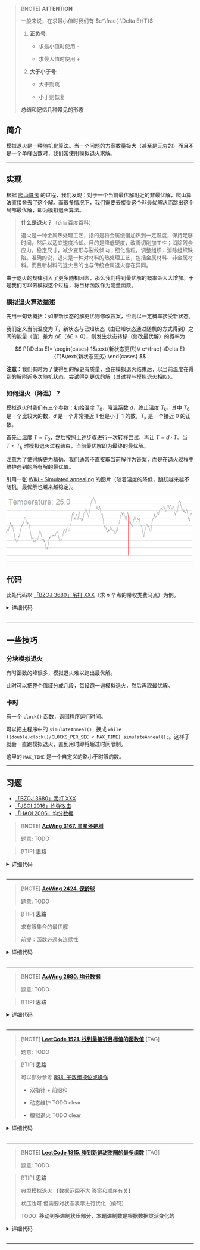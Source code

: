 > [!NOTE] **ATTENTION**
> 
> 一般来说，在求最小值时我们有 $e^\frac{-\Delta E}{T}$
> 
> 1. **正负号**:
> 
>    - 求最小值时使用 -
> 
>    - 求最大值时使用 +
> 
> 2. **大于小于号**:
> 
>    - 大于则跳
> 
>    - 小于则恢复
> 
> **总结和记忆几种常见的形态**

## 简介

模拟退火是一种随机化算法。当一个问题的方案数量极大（甚至是无穷的）而且不是一个单峰函数时，我们常使用模拟退火求解。

* * *

## 实现

根据 [爬山算法](./hill-climbing.md) 的过程，我们发现：对于一个当前最优解附近的非最优解，爬山算法直接舍去了这个解。而很多情况下，我们需要去接受这个非最优解从而跳出这个局部最优解，即为模拟退火算法。

> **什么是退火？**（选自百度百科）
>
> 退火是一种金属热处理工艺，指的是将金属缓慢加热到一定温度，保持足够时间，然后以适宜速度冷却。目的是降低硬度，改善切削加工性；消除残余应力，稳定尺寸，减少变形与裂纹倾向；细化晶粒，调整组织，消除组织缺陷。准确的说，退火是一种对材料的热处理工艺，包括金属材料、非金属材料。而且新材料的退火目的也与传统金属退火存在异同。

由于退火的规律引入了更多随机因素，那么我们得到最优解的概率会大大增加。于是我们可以去模拟这个过程，将目标函数作为能量函数。

### 模拟退火算法描述

先用一句话概括：如果新状态的解更优则修改答案，否则以一定概率接受新状态。

我们定义当前温度为 $T$，新状态与已知状态（由已知状态通过随机的方式得到）之间的能量（值）差为 $\Delta E$（$\Delta E\geqslant 0$），则发生状态转移（修改最优解）的概率为

$$
P(\Delta E)=
\begin{cases}
1&\text{新状态更优}\\
e^\frac{-\Delta E}{T}&\text{新状态更劣}
\end{cases}
$$

**注意**：我们有时为了使得到的解更有质量，会在模拟退火结束后，以当前温度在得到的解附近多次随机状态，尝试得到更优的解（其过程与模拟退火相似）。

### 如何退火（降温）？

模拟退火时我们有三个参数：初始温度 $T_0$，降温系数 $d$，终止温度 $T_k$。其中 $T_0$ 是一个比较大的数，$d$ 是一个非常接近 $1$ 但是小于 $1$ 的数，$T_k$ 是一个接近 $0$ 的正数。

首先让温度 $T=T_0$，然后按照上述步骤进行一次转移尝试，再让 $T=d\cdot T$。当 $T<T_k$ 时模拟退火过程结束，当前最优解即为最终的最优解。

注意为了使得解更为精确，我们通常不直接取当前解作为答案，而是在退火过程中维护遇到的所有解的最优值。

引用一张 [Wiki - Simulated annealing](https://en.wikipedia.org/wiki/Simulated_annealing) 的图片（随着温度的降低，跳跃越来越不随机，最优解也越来越稳定）。

![](./images/simulated-annealing.gif)

* * *

## 代码

此处代码以 [「BZOJ 3680」吊打 XXX](https://www.luogu.com.cn/problem/P1337)（求 $n$ 个点的带权类费马点）为例。


<details>
<summary>详细代码</summary>
<!-- tabs:start -->

##### **C++**

```cpp
```

##### **Python**

```python
```

<!-- tabs:end -->
</details>

<br>

* * *

## 一些技巧

### 分块模拟退火

有时函数的峰很多，模拟退火难以跑出最优解。

此时可以把整个值域分成几段，每段跑一遍模拟退火，然后再取最优解。

### 卡时

有一个 `clock()` 函数，返回程序运行时间。

可以把主程序中的 `simulateAnneal();` 换成 `while ((double)clock()/CLOCKS_PER_SEC < MAX_TIME) simulateAnneal();`。这样子就会一直跑模拟退火，直到用时即将超过时间限制。

这里的 `MAX_TIME` 是一个自定义的略小于时限的数。

* * *

## 习题

- [「BZOJ 3680」吊打 XXX](https://www.luogu.com.cn/problem/P1337)
- [「JSOI 2016」炸弹攻击](https://loj.ac/problem/2076)
- [「HAOI 2006」均分数据](https://www.luogu.com.cn/problem/P2503)

> [!NOTE] **[AcWing 3167. 星星还是树](https://www.acwing.com/problem/content/3170/)**
> 
> 题意: TODO

> [!TIP] **思路**
> 
> 

<details>
<summary>详细代码</summary>
<!-- tabs:start -->

##### **C++**

```cpp
#include <bits/stdc++.h>
using namespace std;

// 显然可以三分来做(单峰) 类似【通电围栏】
// 也可以模拟退火随机化

#define x first
#define y second

using PDD = pair<double, double>;
const int N = 110;

int n;
PDD q[N];
double res = 1e8;   // 全局最优解

// 每次随机一个点 [l, r)
double rand(double l, double r) {
    return (double)rand() / RAND_MAX * (r - l) + l;
}

double get_dist(PDD a, PDD b) {
    double dx = a.x - b.x, dy = a.y - b.y;
    return sqrt(dx * dx + dy * dy);
}

double calc(PDD p) {
    double ret = 0;
    for (int i = 0; i < n; ++ i )
        ret += get_dist(p, q[i]);
    res = min(res, ret);
    return ret;
}

void simulate_anneal() {
    PDD cur(rand(0, 10000), rand(0, 10000));
    // 初始温度 终止温度 降温系数0.999
    for (double t = 1e4; t > 1e-4; t *= 0.9) {
        PDD np(rand(cur.x - t, cur.x + t), rand(cur.y - t, cur.y + t));
        double dt = calc(np) - calc(cur);
        // ATTENTION
        // 本题取函数最小值
        // Case 1: dt < 0 则必跳
        // Case 2: dt > 0 则有一定概率跳 且大的越多跳的概率越小
        if (exp(-dt / t) > rand(0, 1))
            cur = np;   // 跳到新点
    }
}

int main() {
    cin >> n;
    for (int i = 0; i < n; ++ i )
        cin >> q[i].x >> q[i].y;
    
    // 随机过程执行100次以减少单次误差
    for (int i = 0; i < 100; ++ i )
        simulate_anneal();
    printf("%.0lf\n", res);
    
    return 0;
}
```

##### **Python**

```python

```

<!-- tabs:end -->
</details>

<br>

* * *

> [!NOTE] **[AcWing 2424. 保龄球](https://www.acwing.com/problem/content/2426/)**
> 
> 题意: TODO

> [!TIP] **思路**
> 
> 求有限集合的最优解
> 
> 前提：函数必须有连续性

<details>
<summary>详细代码</summary>
<!-- tabs:start -->

##### **C++**

```cpp
#include <bits/stdc++.h>
using namespace std;

#define x first
#define y second

using PII = pair<int, int>;
const int N = 55;

int n, m;
PII q[N];
int res;

// 函数计算规则
int calc() {
    int ret = 0;
    for (int i = 0; i < m; ++ i ) {
        ret += q[i].x + q[i].y;
        if (i < n) {
            if (q[i].x == 10)
                ret += q[i + 1].x + q[i + 1].y;
            else if (q[i].x + q[i].y == 10)
                ret += q[i + 1].x;
        }
    }
    res = max(res, ret);
    return ret;
}

void simulate_anneal() {
    for (double t = 1e4; t > 1e-4; t *= 0.99) {
        // 随机策略实现：找两个点交换一下，来生成序列
        int a = rand() % m, b = rand() % m;
        int x = calc();
        swap(q[a], q[b]);
        if (n + (q[n - 1].x == 10) == m) {   // if 交换合法
            int y = calc();
            int dt = y - x;
            // 求最大值
            if (exp(dt / t) < (double)rand() / RAND_MAX)
                // 不跳
                swap(q[a], q[b]);
        } else                              // 交换不合法 恢复
            swap(q[a], q[b]);
    }
}

int main() {
    cin >> n;
    for (int i = 0; i < n; ++ i )
        cin >> q[i].x >> q[i].y;
    if (q[n - 1].x == 10)
        m = n + 1, cin >> q[n].x >> q[n].y;
    else
        m = n;
    
    for (int i = 0; i < 100; ++ i )
        simulate_anneal();
    
    cout << res << endl;
    
    return 0;
}
```

##### **Python**

```python

```

<!-- tabs:end -->
</details>

<br>

* * *

> [!NOTE] **[AcWing 2680. 均分数据](https://www.acwing.com/problem/content/2682/)**
> 
> 题意: TODO

> [!TIP] **思路**
> 
> 

<details>
<summary>详细代码</summary>
<!-- tabs:start -->

##### **C++**

```cpp
#include <bits/stdc++.h>
using namespace std;

const int N = 25, M = 10;

int n, m;
int w[N], s[M];
double res = 1e8;

double calc() {
    memset(s, 0, sizeof s);
    for (int i = 0; i < n; ++ i ) {
        int k = 0;
        for (int j = 0; j < m; ++ j )
            if (s[j] < s[k])
                k = j;
        s[k] += w[i];
    }
    
    double avg = 0;
    for (int i = 0; i < m; ++ i )
        avg += (double)s[i] / m;
    double ret = 0;
    for (int i = 0; i < m; ++ i )
        ret += (s[i] - avg) * (s[i] - avg);
    ret = sqrt(ret / m);
    res = min(res, ret);
    return ret;
}

void simulate_anneal() {
    random_shuffle(w, w + n);
    for (double t = 1e6; t > 1e-6; t *= 0.95) {
        int a = rand() % n, b = rand() % n;
        double x = calc();
        swap(w[a], w[b]);
        double y = calc();
        double delta = y - x;
        // 求最小值
        if (exp(-delta / t) < (double)rand() / RAND_MAX)
            // 恢复(不跳转)
            swap(w[a], w[b]);
    }
}

int main() {
    cin >> n >> m;
    for (int i = 0; i < n; ++ i )
        cin >> w[i];
    
    for (int i = 0; i < 100; ++ i )
        simulate_anneal();
    printf("%.2lf\n", res);
    
    return 0;
}
```

##### **Python**

```python

```

<!-- tabs:end -->
</details>

<br>

* * *

> [!NOTE] **[LeetCode 1521. 找到最接近目标值的函数值](https://leetcode-cn.com/problems/find-a-value-of-a-mysterious-function-closest-to-target/)** [TAG]
> 
> 题意: TODO

> [!TIP] **思路**
> 
> 可以部分参考 [898. 子数组按位或操作](https://leetcode-cn.com/problems/bitwise-ors-of-subarrays/)
> 
> - 双指针 + 前缀和
> 
> - 动态维护 TODO clear
> 
> - 模拟退火 TODO clear

<details>
<summary>详细代码</summary>
<!-- tabs:start -->

##### **C++ 双指针+前缀和**

```cpp
class Solution {
public:
    // 1e6 数据范围 则最多不超过 20 个不同的值 => 思考
    const static int N = 1e5 + 10, M = 20;

    int s[N][M];    // 逆序思维: 不记录有没有 1 而是记录某一位有没有 0

    int get_sum(int l, int r) {
        int res = 0;
        for (int i = 0; i < M; ++ i )
            if (s[r][i] - s[l - 1][i] == 0) // 没有 0 存在
                res += 1 << i;
        return res;
    }

    int closestToTarget(vector<int>& arr, int target) {
        int n = arr.size();

        memset(s, 0, sizeof s);
        for (int i = 1; i <= n; ++ i )
            for (int j = 0; j < M; ++ j ) {
                s[i][j] = s[i - 1][j];
                if (!(arr[i - 1] >> j & 1))
                    s[i][j] ++ ;
            }
        
        int res = INT_MAX;
        for (int l = 1, r = 1; r <= n; ++ r ) {
            while (l < r && abs(get_sum(l + 1, r)) <= target)
                l ++ ;
            res = min(res, abs(get_sum(l, r) - target));
            if (l < r)
                res = min(res, abs(get_sum(l + 1, r) - target));
        }
        return res;
    }
};
```

##### **C++ 动态维护**

```cpp
class Solution {
public:
    int closestToTarget(vector<int>& arr, int target) {
        int ans = abs(arr[0] - target);
        vector<int> valid = {arr[0]};
        for (int num : arr) {
            vector<int> validNew = {num};
            ans = min(ans, abs(num - target));
            for (int prev : valid) {
                validNew.push_back(prev & num);
                ans = min(ans, abs((prev & num) - target));
            }
            validNew.erase(unique(validNew.begin(), validNew.end()),
                           validNew.end());
            valid = validNew;
        }
        return ans;
    }
};
```

##### **C++ 模拟退火**

```cpp
class Solution {
public:
    //通过预处理，快速求解arr[L..R]的与值
    int pre[100001][20] = {0};

    int get(int L, int R, int target) {
        int val = 0;
        for (int i = 0, bit = 1; i < 20; i++, bit <<= 1)
            // 如果第 i 个bit 在 [L,R] 中全为 1，那么与值的该bit也必然为 1。
            if (pre[R][i] - pre[L - 1][i] == R - L + 1) { val |= bit; }
        return abs(val - target);
    }

    // 用模拟退火求解关于 L 的局部最优解
    int query(int L, int n, int target) {
        int dir[2] = {-1, 1};  // 两个方向
        int step = 1000;       // 初始步长
        int now = L;           // R 的起始位置
        int best = 100000000;  // 局部最优解

        while (step > 0) {
            int Lpos = now + step * dir[0];
            if (Lpos < L) Lpos = L;
            int Rpos = now + step * dir[1];
            if (Rpos > n) Rpos = n;
            // 向左右两个方向各走一步，求值
            int ldis = get(L, Lpos, target);
            int rdis = get(L, Rpos, target);
            int pbest = best;

            //更新位置及最优解
            if (ldis < best) {
                now = Lpos;
                best = ldis;
            }
            if (rdis < best) {
                now = Rpos;
                best = rdis;
            }

            //如果没有找到更优解，那就缩小步长
            if (pbest == best) { step /= 2; }
        }
        return best;
    }

    int closestToTarget(vector<int>& arr, int target) {
        int anw = 100000000;

        //统计前 i 个数字中，第 j 个bit 为 1 的数量。
        for (int i = 0; i < arr.size(); i++)
            for (int j = 0, bit = 1; j < 20; j++, bit <<= 1)
                pre[i + 1][j] = pre[i][j] + ((bit & arr[i]) ? 1 : 0);

        for (int i = 1; i <= arr.size(); i++)
            anw = min(anw, query(i, arr.size(), target));

        return anw;
    }
};
```

##### **Python**

```python

```

<!-- tabs:end -->
</details>

<br>

* * *

> [!NOTE] **[LeetCode 1815. 得到新鲜甜甜圈的最多组数](https://leetcode-cn.com/problems/maximum-number-of-groups-getting-fresh-donuts/)** [TAG]
> 
> 题意: TODO

> [!TIP] **思路**
> 
> 典型模拟退火 【数据范围不大 答案和顺序有关】
> 
> 状压也可 但需要对状态表示进行优化（编码）
> 
> TODO: **移动到多进制状压部分，本题进制数是根据数据灵活变化的**

<details>
<summary>详细代码</summary>
<!-- tabs:start -->


##### **C++ 模拟退火 自己**

```cpp
class Solution {
public:
    int n, m, res;
    vector<int> w;

    int calc() {
        int ret = 0;
        for (int i = 0, s = 0; i < n; ++ i ) {
            if (!s)
                ret ++ ;
            s = (s + w[i]) % m;
        }
        res = max(res, ret);
        return ret;
    }

    void simulate_anneal() {
        random_shuffle(w.begin(), w.end());
        for (double t = 1e6; t > 1e-5; t *= 0.975) {
            int a = rand() % n, b = rand() % n;
            int x = calc();
            swap(w[a], w[b]);
            int y = calc();
            int delta = y - x;
            if (exp(delta / t) < (double)rand() / RAND_MAX)
                swap(w[a], w[b]);
        }
    }

    int maxHappyGroups(int batchSize, vector<int>& groups) {
        this->w = groups;
        this->n = w.size(), m = batchSize;
        res = 0;
        for (int i = 0; i < 20; ++ i )
            simulate_anneal();
        return res;
    }
};
```

##### **C++ 模拟退火 参考**

```cpp
class Solution {
public:
    int n, m;
    vector<int> w;
    int res;
    
    int calc() {
        int ret = 1;
        for (int i = 0, s = 0; i < n; ++ i ) {
            s = (s + w[i]) % m;
            if (!s && i < n - 1)
                ret ++ ;
        }
        res = max(res, ret);
        return ret;
    }
    
    void simulate_anneal() {
        random_shuffle(w.begin(), w.end());
        for (double t = 1e6; t > 1e-5; t *= 0.97) {
            int a = rand() % n, b = rand() % n;
            int x = calc();
            swap(w[a], w[b]);
            int y = calc();
            int delta = x - y;
            if (!(exp(-delta / t) > (double)rand() / RAND_MAX))
                swap(w[a], w[b]);
        }
    }
    
    int maxHappyGroups(int batchSize, vector<int>& groups) {
        w = groups;
        n = w.size();
        m = batchSize;
        res = 0;
        for (int i = 0; i < 80; ++ i )
            simulate_anneal();
        return res;
    }
};
```

##### **C++ 状压**

```cpp
int c[10], d[10];
int pw[10];
int f[1000010];

class Solution {
public:
    int maxHappyGroups(int b, vector<int>& groups) {
        memset(c, 0, sizeof c);
        memset(f, 0, sizeof f);
        
        for (auto v : groups)
            c[v % b] ++ ;

        // 编码        
        int mx = 1;
        pw[0] = 1;
        for (int i = 0; i < b; ++ i ) {
            mx *= (c[i] + 1);
            pw[i + 1] = pw[i] * (c[i] + 1);
        }
        
        int res = 0;
        f[0] = 1;
        for (int i = 1; i < mx; ++ i ) {
            int x = i, s = 0;
            for (int j = 0; j < b; ++ j ) {
                // 映射
                d[j] = x % (c[j] + 1);
                x /= (c[j] + 1);

                if (d[j] > 0)
                    f[i] = max(f[i], f[i - pw[j]]);
                // d[j]频次 j值
                s = (s + d[j] * j) % b;
            }
            res = max(res, f[i]);
            if (s == 0)
                f[i] ++ ;
        }
        return res;
    }
};
```

##### **Python**

```python

```

<!-- tabs:end -->
</details>

<br>

* * *
